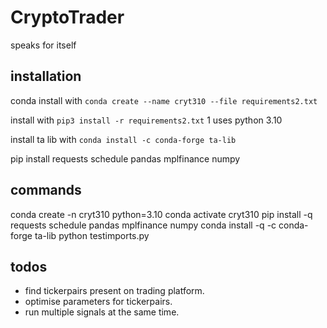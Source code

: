 # CryptoTrader
speaks for itself

## installation

conda install with `conda create --name cryt310 --file requirements2.txt`

install with `pip3 install -r requirements2.txt`
1
uses python 3.10

install ta lib with `conda install -c conda-forge ta-lib`

pip install requests schedule pandas mplfinance numpy

## commands

conda create -n cryt310 python=3.10
conda activate cryt310
pip install -q requests schedule pandas mplfinance numpy
conda install -q -c conda-forge ta-lib
python testimports.py


## todos
 
- find tickerpairs present on trading platform.
- optimise parameters for tickerpairs.
- run multiple signals at the same time.